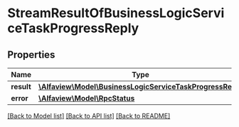 # StreamResultOfBusinessLogicServiceTaskProgressReply

## Properties
Name | Type | Description | Notes
------------ | ------------- | ------------- | -------------
**result** | [**\Alfaview\Model\BusinessLogicServiceTaskProgressReply**](BusinessLogicServiceTaskProgressReply.md) |  | [optional] 
**error** | [**\Alfaview\Model\RpcStatus**](RpcStatus.md) |  | [optional] 

[[Back to Model list]](../README.md#documentation-for-models) [[Back to API list]](../README.md#documentation-for-api-endpoints) [[Back to README]](../README.md)


